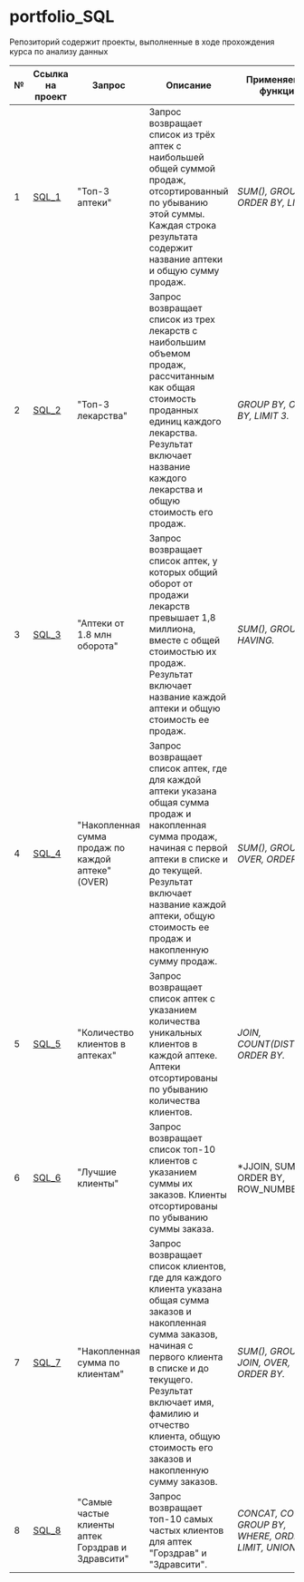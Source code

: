 # portfolio_SQL
Репозиторий содержит проекты, выполненные в ходе прохождения курса по анализу данных

№ | Ссылка на проект | Запрос | Описание | Применяемые функции | Работа проекта 
---|---|---|---|---|---
| 1 | [ SQL_1](https://github.com/YulianaOs/portfolio_SQL/tree/fed1f59ec4c34eab147e73fd9c56351102498621/sql_1) | "Топ-3 аптеки" | Запрос возвращает список из трёх аптек с наибольшей общей суммой продаж, отсортированный по убыванию этой суммы. Каждая строка результата содержит название аптеки и общую сумму продаж. | *SUM(), GROUP BY, ORDER BY, LIMIT.* | [Портфолио](https://docs.google.com/document/d/1KzgLv4IS9pl3fB41bGN9eIMNELlvIL4sfiwQ2EdBFRs/edit?usp=sharing) |
| 2 | [ SQL_2](https://github.com/YulianaOs/portfolio_SQL/tree/fed1f59ec4c34eab147e73fd9c56351102498621/sql_2) |  "Топ-3 лекарства" | Запрос возвращает список из трех лекарств с наибольшим объемом продаж, рассчитанным как общая стоимость проданных единиц каждого лекарства. Результат включает название каждого лекарства и общую стоимость его продаж.| *GROUP BY, ORDER BY, LIMIT 3.* | [Портфолио](https://docs.google.com/document/d/1KzgLv4IS9pl3fB41bGN9eIMNELlvIL4sfiwQ2EdBFRs/edit?usp=sharing) |
| 3 | [ SQL_3](https://github.com/YulianaOs/portfolio_SQL/tree/fed1f59ec4c34eab147e73fd9c56351102498621/sql_3) |  "Аптеки от 1.8 млн оборота" | Запрос возвращает список аптек, у которых общий оборот от продажи лекарств превышает 1,8 миллиона, вместе с общей стоимостью их продаж. Результат включает название каждой аптеки и общую стоимость ее продаж.| *SUM(), GROUP BY, HAVING.* | [Портфолио](https://docs.google.com/document/d/1KzgLv4IS9pl3fB41bGN9eIMNELlvIL4sfiwQ2EdBFRs/edit?usp=sharing) |
| 4 | [ SQL_4](https://github.com/YulianaOs/portfolio_SQL/tree/fed1f59ec4c34eab147e73fd9c56351102498621/sql_4) | "Накопленная сумма продаж по каждой аптеке" (OVER) | Запрос возвращает список аптек, где для каждой аптеки указана общая сумма продаж и накопленная сумма продаж, начиная с первой аптеки в списке и до текущей. Результат включает название каждой аптеки, общую стоимость ее продаж и накопленную сумму продаж.| *SUM(), GROUP BY, OVER, ORDER BY.* | [Портфолио](https://docs.google.com/document/d/1KzgLv4IS9pl3fB41bGN9eIMNELlvIL4sfiwQ2EdBFRs/edit?usp=sharing) |
| 5 | [ SQL_5](https://github.com/YulianaOs/portfolio_SQL/tree/fed1f59ec4c34eab147e73fd9c56351102498621/sql_5) | "Количество клиентов в аптеках" | Запрос возвращает список аптек с указанием количества уникальных клиентов в каждой аптеке. Аптеки отсортированы по убыванию количества клиентов.| *JOIN, COUNT(DISTINCT), ORDER BY.* | [Портфолио](https://docs.google.com/document/d/1KzgLv4IS9pl3fB41bGN9eIMNELlvIL4sfiwQ2EdBFRs/edit?usp=sharing) |
| 6 | [ SQL_6](https://github.com/YulianaOs/portfolio_SQL/tree/fed1f59ec4c34eab147e73fd9c56351102498621/sql_6) | "Лучшие клиенты" | Запрос возвращает список топ-10 клиентов с указанием суммы их заказов. Клиенты отсортированы по убыванию суммы заказа. | *JJOIN, SUM, ORDER BY, ROW_NUMBER. * | [Портфолио](https://docs.google.com/document/d/1KzgLv4IS9pl3fB41bGN9eIMNELlvIL4sfiwQ2EdBFRs/edit?usp=sharinge) |
| 7 | [ SQL_7](https://github.com/YulianaOs/portfolio_SQL/tree/fed1f59ec4c34eab147e73fd9c56351102498621/sql_7) | "Накопленная сумма по клиентам" | Запрос возвращает список клиентов, где для каждого клиента указана общая сумма заказов и накопленная сумма заказов, начиная с первого клиента в списке и до текущего. Результат включает имя, фамилию и отчество клиента, общую стоимость его заказов и накопленную сумму заказов. | *SUM(), GROUP BY, JOIN, OVER, ORDER BY.* | [Портфолио](https://docs.google.com/document/d/1KzgLv4IS9pl3fB41bGN9eIMNELlvIL4sfiwQ2EdBFRs/edit?usp=sharing) |
| 8 | [ SQL_8](https://github.com/YulianaOs/portfolio_SQL/tree/fed1f59ec4c34eab147e73fd9c56351102498621/sql_8) | "Самые частые клиенты аптек Горздрав и Здравсити" | Запрос возвращает топ-10 самых частых клиентов для аптек "Горздрав" и "Здравсити". | *CONCAT, COUNT, GROUP BY, WHERE, ORDER BY, LIMIT, UNION ALL.* | [Портфолио](https://docs.google.com/document/d/1KzgLv4IS9pl3fB41bGN9eIMNELlvIL4sfiwQ2EdBFRs/edit?usp=sharing) |
